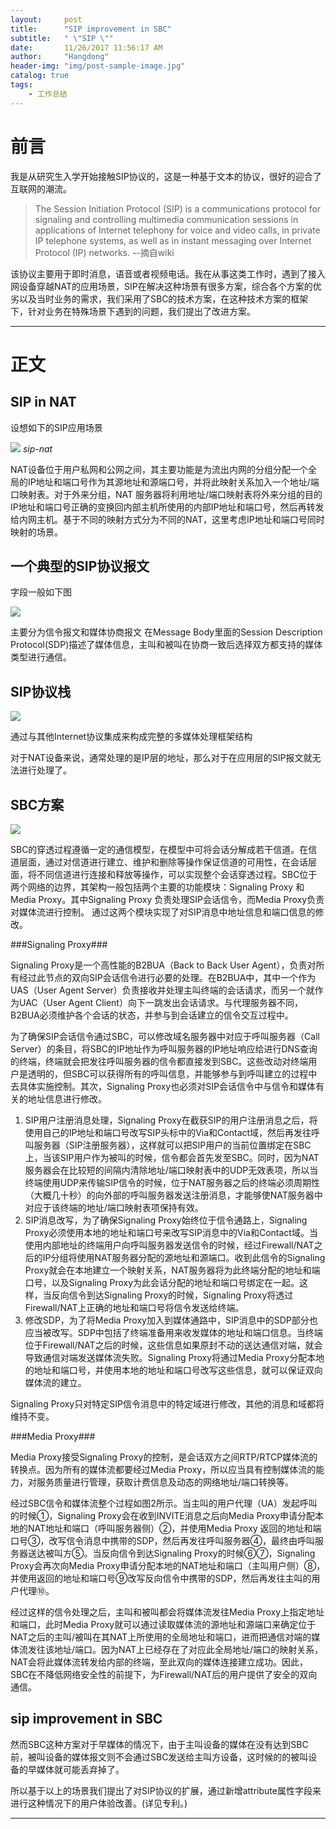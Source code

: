 ```yaml
---
layout:     post
title:      "SIP improvement in SBC"
subtitle:   " \"SIP \""
date:       11/26/2017 11:56:17 AM 
author:     "Hangdong"
header-img: "img/post-sample-image.jpg"
catalog: true
tags:
    - 工作总结
---
```


# 前言 #

我是从研究生入学开始接触SIP协议的，这是一种基于文本的协议，很好的迎合了互联网的潮流。
> The Session Initiation Protocol (SIP) is a communications protocol for signaling and controlling multimedia communication sessions in applications of Internet telephony for voice and video calls, in private IP telephone systems, as well as in instant messaging over Internet Protocol (IP) networks.
--摘自wiki

该协议主要用于即时消息，语音或者视频电话。我在从事这类工作时，遇到了接入网设备穿越NAT的应用场景，SIP在解决这种场景有很多方案，综合各个方案的优劣以及当时业务的需求，我们采用了SBC的技术方案，在这种技术方案的框架下，针对业务在特殊场景下遇到的问题，我们提出了改进方案。

---

# 正文 #
## SIP in NAT ##
设想如下的SIP应用场景

![](/img/in-post/post-sip/sip-nat.jpg)
*sip-nat*

NAT设备位于用户私网和公网之间，其主要功能是为流出内网的分组分配一个全局的IP地址和端口号作为其源地址和源端口号，并将此映射关系加入一个地址/端口映射表。对于外来分组，NAT 服务器将利用地址/端口映射表将外来分组的目的IP地址和端口号正确的变换回内部主机所使用的内部IP地址和端口号，然后再转发给内网主机。基于不同的映射方式分为不同的NAT，这里考虑IP地址和端口号同时映射的场景。

## 一个典型的SIP协议报文 ##
字段一般如下图

![](/img/in-post/post-sip/sip-packet.jpg)

主要分为信令报文和媒体协商报文
在Message Body里面的Session Description Protocol(SDP)描述了媒体信息，主叫和被叫在协商一致后选择双方都支持的媒体类型进行通信。

## SIP协议栈 ##
![](/img/in-post/post-sip/stack.png)

通过与其他Internet协议集成来构成完整的多媒体处理框架结构

对于NAT设备来说，通常处理的是IP层的地址，那么对于在应用层的SIP报文就无法进行处理了。

## SBC方案 ##
![](/img/in-post/post-sip/Sip_call_using_SBC.png)

SBC的穿透过程遵循一定的通信模型，在模型中可将会话分解成若干信道。在信道层面，通过对信道进行建立、维护和删除等操作保证信道的可用性，在会话层面，将不同信道进行连接和释放等操作，可以实现整个会话穿透过程。SBC位于两个网络的边界，其架构一般包括两个主要的功能模块：Signaling Proxy 和Media Proxy。其中Signaling Proxy 负责处理SIP会话信令，而Media Proxy负责对媒体流进行控制。 通过这两个模块实现了对SIP消息中地址信息和端口信息的修改。

###Signaling Proxy###

Signaling Proxy是一个高性能的B2BUA（Back to Back User Agent），负责对所有经过此节点的双向SIP会话信令进行必要的处理。在B2BUA中，其中一个作为UAS（User Agent Server）负责接收并处理主叫终端的会话请求，而另一个就作为UAC（User Agent Client）向下一跳发出会话请求。与代理服务器不同，B2BUA必须维护各个会话的状态，并参与到会话建立的信令交互过程中。

为了确保SIP会话信令通过SBC，可以修改域名服务器中对应于呼叫服务器（Call Server）的条目，将SBC的IP地址作为呼叫服务器的IP地址响应给进行DNS查询的终端，终端就会把发往呼叫服务器的信令都直接发到SBC。这些改动对终端用户是透明的，但SBC可以获得所有的呼叫信息，并能够参与到呼叫建立的过程中去具体实施控制。其次，Signaling Proxy也必须对SIP会话信令中与信令和媒体有关的地址信息进行修改。

1. SIP用户注册消息处理，Signaling Proxy在截获SIP的用户注册消息之后，将使用自己的IP地址和端口号改写SIP头标中的Via和Contact域，然后再发往呼叫服务器（SIP注册服务器），这样就可以把SIP用户的当前位置绑定在SBC上，当该SIP用户作为被叫的时候，信令都会首先发至SBC。同时，因为NAT服务器会在比较短的间隔内清除地址/端口映射表中的UDP无效表项，所以当终端使用UDP来传输SIP信令的时候，位于NAT服务器之后的终端必须周期性（大概几十秒）的向外部的呼叫服务器发送注册消息，才能够使NAT服务器中对应于该终端的地址/端口映射表项保持有效。
2. SIP消息改写，为了确保Signaling Proxy始终位于信令通路上，Signaling Proxy必须使用本地的地址和端口号来改写SIP消息中的Via和Contact域。当使用内部地址的终端用户向呼叫服务器发送信令的时候，经过Firewall/NAT之后的IP分组将使用NAT服务器分配的源地址和源端口。收到此信令的Signaling Proxy就会在本地建立一个映射关系，NAT服务器将为此终端分配的地址和端口号，以及Signaling Proxy为此会话分配的地址和端口号绑定在一起。这样，当反向信令到达Signaling Proxy的时候，Signaling Proxy将透过Firewall/NAT上正确的地址和端口号将信令发送给终端。
3. 修改SDP，为了将Media Proxy加入到媒体通路中，SIP消息中的SDP部分也应当被改写。SDP中包括了终端准备用来收发媒体的地址和端口信息。当终端位于Firewall/NAT之后的时候，这些信息如果原封不动的送达通信对端，就会导致通信对端发送媒体流失败。Signaling Proxy将通过Media Proxy分配本地的地址和端口号，并使用本地的地址和端口号改写这些信息，就可以保证双向媒体流的建立。

Signaling Proxy只对特定SIP信令消息中的特定域进行修改，其他的消息和域都将维持不变。

###Media Proxy###

Media Proxy接受Signaling Proxy的控制，是会话双方之间RTP/RTCP媒体流的转换点。因为所有的媒体流都要经过Media Proxy，所以应当具有控制媒体流的能力，对服务质量进行管理，获取计费信息及动态的网络地址/端口转换等。

经过SBC信令和媒体流整个过程如图2所示。当主叫的用户代理（UA）发起呼叫的时候①，Signaling Proxy会在收到INVITE消息之后向Media Proxy申请分配本地的NAT地址和端口（呼叫服务器侧）②，并使用Media Proxy 返回的地址和端口号③，改写信令消息中携带的SDP，然后再发往呼叫服务器④，最终由呼叫服务器送达被叫方⑤。当反向信令到达Signaling Proxy的时候⑥⑦，Signaling Proxy会再次向Media Proxy申请分配本地的NAT地址和端口（主叫用户侧）⑧，并使用返回的地址和端口号⑨改写反向信令中携带的SDP，然后再发往主叫的用户代理⑩。 

经过这样的信令处理之后，主叫和被叫都会将媒体流发往Media Proxy上指定地址和端口，此时Media Proxy就可以通过读取媒体流的源地址和源端口来确定位于NAT之后的主叫/被叫在其NAT上所使用的全局地址和端口，进而把通信对端的媒体流发往该地址/端口。因为NAT上已经存在了对应此全局地址/端口的映射关系，NAT会将此媒体流转发给内部的终端，至此双向的媒体连接建立成功。因此，SBC在不降低网络安全性的前提下，为Firewall/NAT后的用户提供了安全的双向通信。
## sip improvement in SBC ##
然而SBC这种方案对于早媒体的情况下，由于主叫设备的媒体在没有达到SBC前，被叫设备的媒体报文则不会通过SBC发送给主叫方设备，这时候的的被叫设备的早媒体就可能丢弃掉了。

所以基于以上的场景我们提出了对SIP协议的扩展，通过新增attribute属性字段来进行这种情况下的用户体验改善。(详见专利。)

---


